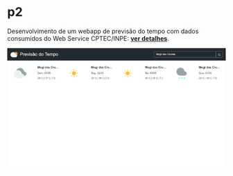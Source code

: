 # p2
Desenvolvimento de um webapp de previsão do tempo com dados consumidos do Web Service CPTEC/INPE: [**ver detalhes**](https://aprendacodar.blogspot.com/2022/04/p2.html).

[![thumb](p2/assets/image/thumb.png)](https://aprendacodar.blogspot.com/2022/04/p2.html)

